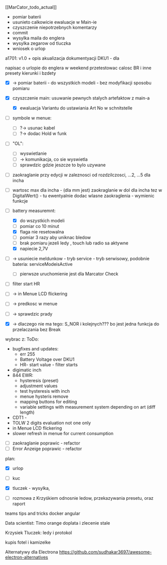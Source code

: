 [[MarCator_todo_actual]]

- pomiar baterii
- usunieto calkowicie ewaluacje w Main-ie
- czyszczenie niepotrzebnych komentarzy
- commit
- wysylka maila do englera
- wysylka zegarow od tluczka
- wniosek o urlop


a1701: v1.0 + opis
akualizacja dokumentyacji DKU1 - dla 

napisac o urlopie do englera
w weekend przetestowac calosc BR i inne presety kierunki i bzdety

- [x] -> pomiar baterii - do wszystkich modeli - bez modyfikacji sposobu pomiaru
- [x] czyszczenie main: usuwanie pewnych stalych artefaktow z main-a
	- [x] ewaluacja Variantu do ustawiania Art No w schnitstelle
- [ ] symbole w menue:
	- [ ] ?-> usunac kabel
	- [ ] ?-> dodac Hold w funk
- [ ] "OL":
	- [ ] wyswietlanie
	- [ ] -> komunikacja, co sie wyswietla
	- [ ] sprawdzic gdzie jeszcze to bylo uzywane
- [ ] zaokraglanie przy edycji w zaleznosci od rozdzilczosci, ...2, ...5 dla incha
- [ ] wartosc max dla incha - (dla mm jest) zaokraglanie w dol dla incha tez w DigitalWert() - tu ewentyalnie dodac wlasne zaokraglenia - wymienic funkcje
- [ ] battery measuremnt:
	- [x] do wszystkich modeli 
	- [ ] pomiar co 10 minut
	- [x] flaga nie resetowalna
	- [ ] pomiar 3 razy aby uniknac bledow
	- [ ] brak pomiaru jezeli ledy , touch lub radio sa aktywne
	- [x] napiecie 2,7V
- [ ] -> usuniecie meldunkow - tryb service - tryb serwisowy, podobnie bateria: serviceModeisActive
	- [ ] pierwsze uruchomienie jest dla Marcator Check
- [ ] filter start HR
- [ ] -> in Menue LCD flickering
- [ ] -> predkosc w menue
- [ ] -> sprawdzic prady
- [x] -> dlaczego nie ma tego: S_NOR i kolejnych??? bo jest jedna funkcja do przelaczania bez Break


wybrac z:
ToDo:
- bugfixes and updates:
	- err 255 
	- Battery Voltage over DKU1
	- HR- start value - filter starts
- digimatic inch
- 844 EWR:
	- hysteresis (preset)
	- adjustment values
	- test hysteresis with inch
	- menue hysteris remove
	- mapping buttons for editing
	- variable settings with measurement system depending on art (diff length)
- CDT1 - 
- TOLW 2 digits evaluation not one only
- in Menue LCD flickering
- slower refresh in menue for current consumption


- [ ] zaokraglanie poprawic - refactor
- [ ] Error Anzeige poprawic - refactor

plan:
- [x] urlop
- [ ] kuc
- [x] tluczek - wysylka,
- [ ] rozmowa z Krzyśkiem odnosnie ledow, przekazywania presetu, oraz raport


teams tips and tricks
docker
angular

Data scientist: Timo
orange doplata i zlecenie stale


Krzysiek Tluczek: ledy i protokol


kupis fotel i kamizelke

Alternatywy dla Electrona
https://github.com/sudhakar3697/awesome-electron-alternatives